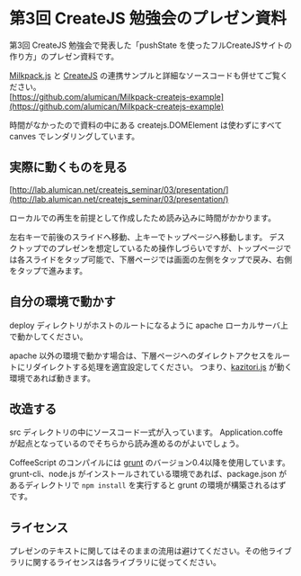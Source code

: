 第3回 CreateJS 勉強会のプレゼン資料
==========================

第3回 CreateJS 勉強会で発表した「pushState を使ったフルCreateJSサイトの作り方」のプレゼン資料です。

[Milkpack.js](https://github.com/alumican/Milkpack.js) と [CreateJS](http://www.createjs.com) の連携サンプルと詳細なソースコードも併せてご覧ください。  
[https://github.com/alumican/Milkpack-createjs-example](https://github.com/alumican/Milkpack-createjs-example)

時間がなかったので資料の中にある createjs.DOMElement は使わずにすべて canves でレンダリングしています。

実際に動くものを見る
------
[http://lab.alumican.net/createjs_seminar/03/presentation/](http://lab.alumican.net/createjs_seminar/03/presentation/)

ローカルでの再生を前提として作成したため読み込みに時間がかかります。

左右キーで前後のスライドへ移動、上キーでトップページへ移動します。
デスクトップでのプレゼンを想定しているため操作しづらいですが、トップページでは各スライドをタップ可能で、下層ページでは画面の左側をタップで戻み、右側をタップで進みます。

自分の環境で動かす
------
deploy ディレクトリがホストのルートになるように apache ローカルサーバ上で動かしてください。

apache 以外の環境で動かす場合は、下層ページへのダイレクトアクセスをルートにリダイレクトする処理を適宜設定してください。
つまり、[kazitori.js](https://github.com/glassesfactory/kazitori.js) が動く環境であれば動きます。

改造する
------
src ディレクトリの中にソースコード一式が入っています。
Application.coffe が起点となっているのでそちらから読み進めるのがよいでしょう。

CoffeeScript のコンパイルには [grunt](http://gruntjs.com/) のバージョン0.4以降を使用しています。
grunt-cli、node.js がインストールされている環境であれば、package.json があるディレクトリで `npm install` を実行すると grunt の環境が構築されるはずです。

ライセンス
------
プレゼンのテキストに関してはそのままの流用は避けてください。その他ライブラリに関するライセンスは各ライブラリに従ってください。
